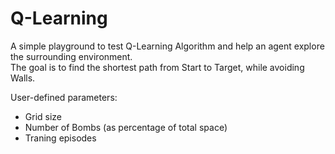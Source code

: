# Q-Learning
A simple playground to test Q-Learning Algorithm and help an agent explore the surrounding environment.  
The goal is to find the shortest path from Start to Target, while avoiding Walls.  
  
User-defined parameters:
- Grid size
- Number of Bombs (as percentage of total space)
- Traning episodes
